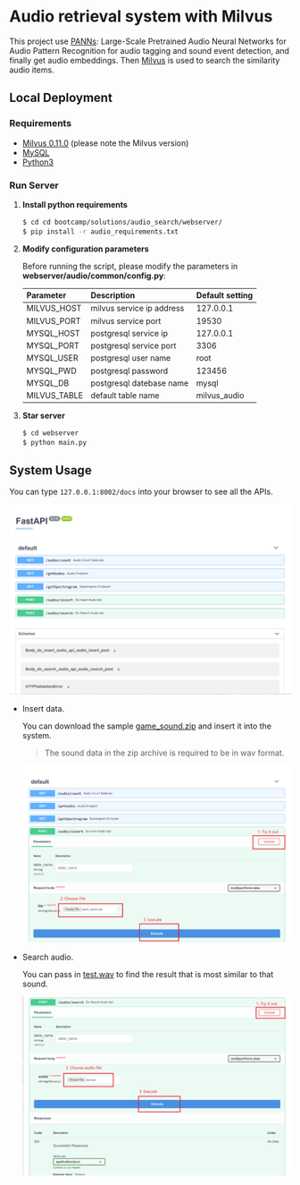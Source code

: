 # Audio retrieval system with Milvus

This project use [PANNs](https://github.com/qiuqiangkong/audioset_tagging_cnn): Large-Scale Pretrained Audio Neural Networks for Audio Pattern Recognition for audio tagging and sound event detection, and finally get audio embeddings. Then [Milvus](https://milvus.io/docs/v0.11.0/overview.md) is used to search the similarity audio items.

## Local Deployment

### Requirements

- [Milvus 0.11.0](https://milvus.io/docs/v0.11.0/milvus_docker-cpu.md) (please note the Milvus version)
- [MySQL](https://hub.docker.com/r/mysql/mysql-server)
- [Python3](https://www.python.org/downloads/)

### Run Server

1. **Install python requirements**

   ```bash
   $ cd cd bootcamp/solutions/audio_search/webserver/
   $ pip install -r audio_requirements.txt
   ```

2. **Modify configuration parameters**

   Before running the script, please modify the parameters in **webserver/audio/common/config.py**:

   | Parameter    | Description               | Default setting |
   | ------------ | ------------------------- | --------------- |
   | MILVUS_HOST  | milvus service ip address | 127.0.0.1       |
   | MILVUS_PORT  | milvus service port       | 19530           |
   | MYSQL_HOST   | postgresql service ip     | 127.0.0.1       |
   | MYSQL_PORT   | postgresql service port   | 3306            |
   | MYSQL_USER   | postgresql user name      | root            |
   | MYSQL_PWD    | postgresql password       | 123456          |
   | MYSQL_DB     | postgresql datebase name  | mysql           |
   | MILVUS_TABLE | default table name        | milvus_audio    |

3. **Star server**

   ```bash
   $ cd webserver
   $ python main.py
   ```

## System Usage

You can type `127.0.0.1:8002/docs` into your browser to see all the APIs.

![](./pic/all_API.png)

- Insert data.

  You can download the sample [game_sound.zip](https://github.com/shiyu22/bootcamp/blob/0.11.0/solutions/audio_search/data/game_sound.zip?raw=true) and insert it into the system.

  > The sound data in the zip archive is required to be in wav format.

  ![](./pic/insert.png)

- Search audio.

  You can pass in [test.wav](https://github.com/shiyu22/bootcamp/blob/0.11.0/solutions/audio_search/data/test.wav) to find the result that is most similar to that sound.
  
  ![](./pic/search.png)